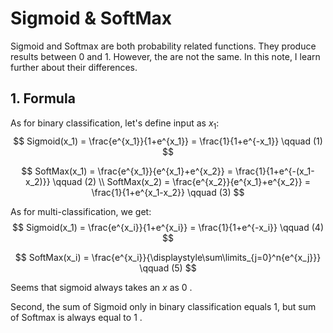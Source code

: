 # Sigmoid & SoftMax

Sigmoid and Softmax are both probability related functions. They produce results between 0 and 1. However, the are not the same. In this note, I learn further about their differences.

## 1. Formula

As for binary classification, let's define input as $x_1$:
$$
Sigmoid(x_1) = \frac{e^{x_1}}{1+e^{x_1}} = \frac{1}{1+e^{-x_1}}  \qquad (1)
$$

$$
SoftMax(x_1) = \frac{e^{x_1}}{e^{x_1}+e^{x_2}} = \frac{1}{1+e^{-(x_1-x_2)}} \qquad (2) \\
SoftMax(x_2) = \frac{e^{x_2}}{e^{x_1}+e^{x_2}} = \frac{1}{1+e^{x_1-x_2}} \qquad (3)
$$


As for multi-classification, we get:
$$
Sigmoid(x_1) = \frac{e^{x_i}}{1+e^{x_i}} = \frac{1}{1+e^{-x_i}}  \qquad (4)
$$
 
$$
SoftMax(x_i) = \frac{e^{x_i}}{\displaystyle\sum\limits_{j=0}^n{e^{x_j}}} \qquad (5)
$$




Seems that sigmoid always takes an $x$ as 0 .

Second, the sum of Sigmoid only in binary classification equals 1, but sum of Softmax is always equal to 1 .